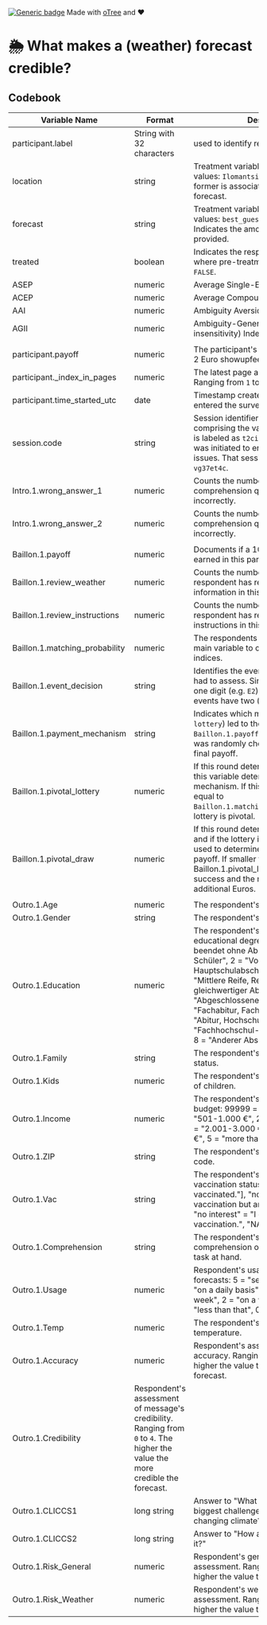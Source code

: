 [![Generic badge](https://img.shields.io/badge/Status:-WIP-yellow.svg)](https://shields.io/)
Made with [oTree](https://www.sciencedirect.com/science/article/pii/S2214635016000101) and ❤️
# 🌦 What makes a (weather) forecast credible?

## Codebook


| Variable Name | Format | Description |
| --- | --- | --- |
| participant.label | String with 32 characters | used to identify respondents |
| location | string | Treatment variable that takes two values: `Ilomantsi` or `Weiskirchen`. The former is associated to a contradicting forecast. |
| forecast |string | Treatment variable that takes three values: `best_guess`, `interval` or `both`. Indicates the amount of information provided. |
| treated | boolean | Indicates the respondent's status with where pre-treatment is indicated by `FALSE`. |
| ASEP| numeric | Average Single-Event Probabilities |
| ACEP| numeric | Average Compound-Event Probabilities |
| AAI| numeric | Ambiguity Aversion Index (b)|
| AGII| numeric | Ambiguity-Generated Insensitivity (a-insensitivity) Index (a)|
||
| participant.payoff | numeric | The participant's earnings (including the 2 Euro showupfee). Either `12` or `2`.
| participant._index_in_pages | numeric | The latest page a respondent has seen. Ranging from `1` to `20`. |
| participant.time_started_utc | date | Timestamp created when respondent entered the survey. |
| session.code | string | Session identifier. The session comprising the vast majority of subjects is labeled as `t2ciiflg`. A second session was initiated to encounter balance issues. That session is labeled as `vg37et4c`. |
| Intro.1.wrong_answer_1 | numeric | Counts the number of times the first comprehension question was answered incorrectly. |
| Intro.1.wrong_answer_2 | numeric | Counts the number of times the second comprehension question was answered incorrectly. |
||
| Baillon.1.payoff | numeric | Documents if a 10 Euro bonus was earned in this particular round. |
| Baillon.1.review_weather | numeric | Counts the number of times a respondent has reviewed the weather information in this particular round. |
| Baillon.1.review_instructions | numeric | Counts the number of times a respondent has reviewed the instructions in this particular round. |
| Baillon.1.matching_probability | numeric | The respondents only input and our main variable to calculate Baillon et al.'s indices. |
| Baillon.1.event_decision | string | Identifies the events the respondents had to assess. Single events carry only one digit (e.g. `E2`) while compound events have two (e.g. `E13`). 
| Baillon.1.payment_mechanism | string | Indicates which mechanism (`bet` vs. `lottery`) led to the payoff in `Baillon.1.payoff` iff this particular round was randomly chosen to determine the final payoff.|
| Baillon.1.pivotal_lottery | numeric | If this round determines the final payoff, this variable determines the payment mechanism. If this variable is greater or equal to `Baillon.1.matching_probability`, the lottery is pivotal. |
| Baillon.1.pivotal_draw | numeric | If this round determines the final payoff and if the lottery is pivotal, this draw is used to determine the respondent's payoff. If smaller than Baillon.1.pivotal_lottery, the lottery is a success and the respondent earns 10 additional Euros. |
||
| Outro.1.Age | numeric | The respondent's self-reported age. |
| Outro.1.Gender | string | The respondent's self-reported gender. |
| Outro.1.Education | numeric | The respondent's self-reported highest educational degree: 0 = "Schule beendet ohne Abschluss", 1 = "Noch Schüler", 2 = "Volks-, Hauptschulabschluss, Quali ", 3 = "Mittlere Reife, Realschul- oder gleichwertiger Abschluss", 4 = "Abgeschlossene Lehre", 5 = "Fachabitur, Fachhochschulreife", 6 = "Abitur, Hochschulreife", 7 = "Fachhochschul-/Hochschulabschluss", 8 = "Anderer Abschluss" |
| Outro.1.Family | string | The respondent's self-reported marital status. |
| Outro.1.Kids | numeric | The respondent's self-reported number of children.|
| Outro.1.Income | numeric | The respondent's self-reported monthly budget: 99999 = `NA`, 0 = "0-500 €", 1 = "501-1.000 €", 2 = "1.001-2.000 €", 3 = "2.001-3.000 €", 4 = "3.001-4.000 €", 5 = "more than 4.000 €" |
| Outro.1.ZIP | string |  The respondent's self-reported ZIP code. |
| Outro.1.Vac | string | The respondent's self-reported vaccination status: "yes" = "I am vaccinated."], "no" = "I plan to get a vaccination but am not yet vaccinated.", "no interest" = "I don not want a vaccination.", "NA" = NA.
| Outro.1.Comprehension | string | The respondent's self-reported comprehension of the survey and the task at hand. |
| Outro.1.Usage | numeric | Respondent's usage of the weather forecasts: 5 = "several times a day", 4 = "on a daily basis", 3 = "several times a week", 2 = "on a weekly basis", 1 = "less than that", 0 = "never" |
| Outro.1.Temp | numeric | The respondent's location's temperature. |
| Outro.1.Accuracy | numeric | Respondent's assessment of message's accuracy. Ranging from `0` to `4`. The higher the value the more accurate the forecast. |
| Outro.1.Credibility | Respondent's assessment of message's credibility. Ranging from `0` to `4`. The higher the value the more credible the forecast. |
| Outro.1.CLICCS1 | long string | Answer to "What do you see as the biggest challenge with respect to a changing climate?" |
| Outro.1.CLICCS2 | long string | Answer to "How are youe dealing with it?" |
| Outro.1.Risk_General | numeric | Respondent's general risk self-assessment. Ranging from `0` to `10`. The higher the value the the more risk loving. |
| Outro.1.Risk_Weather | numeric | Respondent's weather related risk self-assessment. Ranging from `0` to `10`. The higher the value the the more risk loving. |